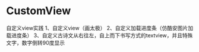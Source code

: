 # CustomView
自定义view实践
1、自定义view（画太极）
2、自定义加载进度条（仿酷安图片加载进度条）
3、自定义古诗文从右往左，自上而下书写方式的textview，并且特殊文字，数字倒转90度显示
